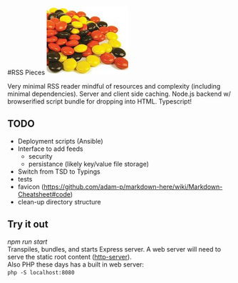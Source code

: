 #RSS Pieces
![alt text](reeses.jpg "RSS Pieces")

Very minimal RSS reader mindful of resources and complexity (including minimal dependencies).  Server and client side caching.  Node.js backend w/ browserified script bundle for dropping into HTML.  Typescript!  

TODO
-----
* Deployment scripts (Ansible)
* Interface to add feeds
  * security
  * persistance (likely key/value file storage)
* Switch from TSD to Typings
* tests
* favicon (https://github.com/adam-p/markdown-here/wiki/Markdown-Cheatsheet#code)
* clean-up directory structure

Try it out
-----
*npm run start*  
Transpiles, bundles, and starts Express server.  A web server will need to serve the static root content ([http-server](https://www.npmjs.com/package/http-server)).  
Also PHP these days has a built in web server:  
```php -S localhost:8080```


